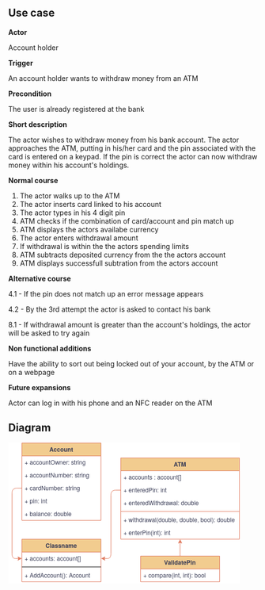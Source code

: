 ## Use case
**Actor** 

Account holder


**Trigger**

An account holder wants to withdraw money from an ATM


**Precondition**

The user is already registered at the bank


**Short description**

The actor wishes to withdraw money from his bank account. The actor approaches
the ATM, putting in his/her card and the pin associated with the card is entered
on a keypad. If the pin is correct the actor can now withdraw money within his
account's holdings.


**Normal course**
1. The actor walks up to the ATM
2. The actor inserts card linked to his account
3. The actor types in his 4 digit pin
4. ATM checks if the combination of card/account and pin match up
6. ATM displays the actors availabe currency
7. The actor enters withdrawal amount
8. If withdrawal is within the the actors spending limits
9. ATM subtracts deposited currency from the the actors account
10. ATM displays successfull subtration from the actors account


**Alternative course**

4.1 - If the pin does not match up an error message appears

4.2 - By the 3rd attempt the actor is asked to contact his bank

8.1 - If withdrawal amount is greater than the account's holdings, the actor will be asked to try again


**Non functional additions**

Have the ability to sort out being locked out of your account, by the ATM or on a webpage


**Future expansions**

Actor can log in with his phone and an NFC reader on the ATM


## Diagram
![class-diagram](./assets/class-diagram.png)
